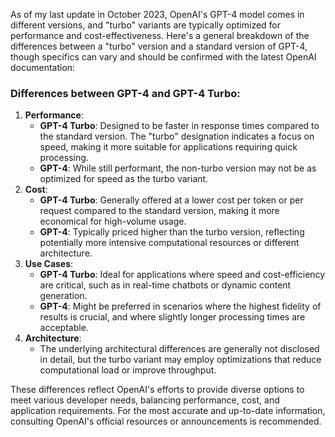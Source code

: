 As of my last update in October 2023, OpenAI's GPT-4 model comes in different versions, and "turbo" variants are typically optimized for performance and cost-effectiveness. Here's a general breakdown of the differences between a "turbo" version and a standard version of GPT-4, though specifics can vary and should be confirmed with the latest OpenAI documentation:

### Differences between GPT-4 and GPT-4 Turbo:

1. **Performance**:
   - **GPT-4 Turbo**: Designed to be faster in response times compared to the standard version. The "turbo" designation indicates a focus on speed, making it more suitable for applications requiring quick processing.
   - **GPT-4**: While still performant, the non-turbo version may not be as optimized for speed as the turbo variant.
2. **Cost**:
   - **GPT-4 Turbo**: Generally offered at a lower cost per token or per request compared to the standard version, making it more economical for high-volume usage.
   - **GPT-4**: Typically priced higher than the turbo version, reflecting potentially more intensive computational resources or different architecture.
3. **Use Cases**:
   - **GPT-4 Turbo**: Ideal for applications where speed and cost-efficiency are critical, such as in real-time chatbots or dynamic content generation.
   - **GPT-4**: Might be preferred in scenarios where the highest fidelity of results is crucial, and where slightly longer processing times are acceptable.
4. **Architecture**:
   - The underlying architectural differences are generally not disclosed in detail, but the turbo variant may employ optimizations that reduce computational load or improve throughput.

These differences reflect OpenAI's efforts to provide diverse options to meet various developer needs, balancing performance, cost, and application requirements. For the most accurate and up-to-date information, consulting OpenAI's official resources or announcements is recommended.
